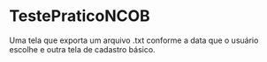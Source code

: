 # TestePraticoNCOB
Uma tela que exporta um arquivo .txt conforme a data que o usuário escolhe e outra tela de cadastro básico.
